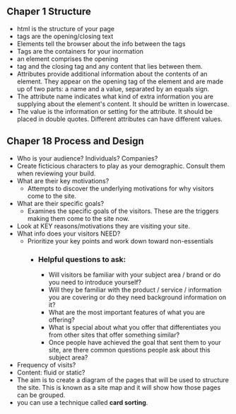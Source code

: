 ## Chaper 1 Structure

- html is the structure of your page
- tags are the opening/closing text
- Elements tell the browser about the info between the tags
- Tags are the containers for your inormation
- an element comprises the opening
- tag and the closing tag and any content that lies between them.
- Attributes provide additional information about the contents of an element. They appear on the opening tag of the element and are made up of two parts: a name and a value, separated by an equals sign.
- The attribute name indicates what kind of extra information you are supplying about the element's content. It should be written in lowercase.
- The value is the information or setting for the attribute. It should be placed in double quotes. Different attributes can have different values.


## Chaper 18 Process and Design

- Who is your audience? Individuals? Companies? 
- Create ficticious characters to play as your demographic. Consult them when reviewing your build.
- What are their key motivations?
    - Attempts to discover the underlying motivations for why visitors come to the site.
- What are their specific goals?
    - Examines the specific goals of the visitors. These are the triggers making them come to the site now.
- Look at KEY reasons/motivations they are visiting your site.
- What info does your visitors NEED?
    - Prioritize your key points and work down toward non-essentials
        - ### Helpful questions to ask:
            - Will visitors be familiar with your subject area / brand or do you need to introduce yourself?
            - Will they be familiar with the product / service / information you are covering or do they need background information on it?
            - What are the most important features of what you are offering?
            - What is special about what you offer that differentiates you from other sites that offer something similar?
            - Once people have achieved the goal that sent them to your site, are there common questions people ask about this subject area?
- Frequency of visits?
- Content: fluid or static?
- The aim is to create a diagram of the pages that will be used to structure the site. This is known as a site map and it will show how those pages can be grouped.
- you can use a technique called **card sorting**.